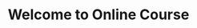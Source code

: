 ---
templateKey: landing-page
title: Welcome to Online Course
description: Every landing page needs a small description after the big bold title, that's why we added this text here. Add here all the information that can make you or your product create the first impression.
---